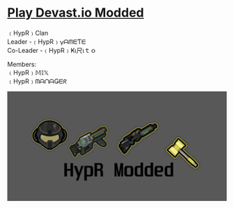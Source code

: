 # <a href="https://devastmod.github.io/" class="button big">Play Devast.io Modded</a>
﹙HypR﹚Clan  
 Leader   -﹙HypR﹚𐍅ᗩᗰᗴƬᗴ  
Co-Leader -﹙HypR﹚Ҝι尺ιｔｏ 
  
Members:   
﹙HypR﹚𝕄𝕀𝕏  
﹙HypR﹚ᗰᗩᑎᗩǤᗴᖇ  

![DevastMod.github.io](https://raw.githubusercontent.com/DevastMod/DevastMod.github.io/main/img/HypR-Modded-Github.png)
